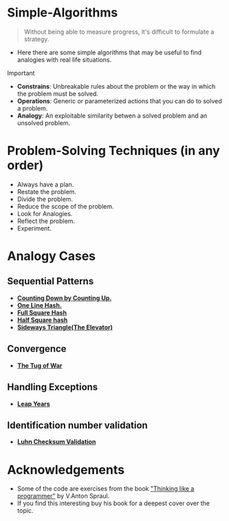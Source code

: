 # Simple-Algorithms
>Without being able to measure progress, it's difficult to formulate a strategy.
- Here there are some simple algorithms that may be useful to find analogies with real life situations.
>[!IMPORTANT] 
>- **Constrains**: Unbreakable rules about the problem or the way in which the problem must be solved.
>- **Operations**: Generic or parameterized actions that you can do to solved a problem.
>- **Analogy**: An exploitable similarity betwen a solved problem and an unsolved problem. 

# Problem-Solving Techniques (in any order)
- Always have a plan.
- Restate the problem.
- Divide the problem.
- Reduce the scope of the problem.
- Look for Analogies.
- Reflect the problem.
- Experiment.
# Analogy Cases
## Sequential Patterns
- [**Counting Down by Counting Up.**](https://github.com/b0llull0s/Simple-Algorithms/blob/main/counting_down_by_counting_up.cpp)
- [**One Line Hash.**](https://github.com/b0llull0s/Simple-Algorithms/blob/main/one_line_hash.cpp)
- [**Full Square Hash**](https://github.com/b0llull0s/Simple-Algorithms/blob/main/full_square_hash.cpp)
- [**Half Square hash**](https://github.com/b0llull0s/Simple-Algorithms/blob/main/half_square_hash.cpp)
- [**Sideways Triangle(The Elevator)**](https://github.com/b0llull0s/Simple-Algorithms/blob/main/the_elevator_sideways_triangle.cpp)
## Convergence
- [**The Tug of War**](https://github.com/b0llull0s/Simple-Algorithms/blob/main/the_tug_of_war.cpp)
## Handling Exceptions
- [**Leap Years**](https://github.com/b0llull0s/Simple-Algorithms/blob/main/leap_years.cpp)
## Identification number validation
- [**Luhn Checksum Validation**](https://github.com/b0llull0s/Simple-Algorithms/blob/main/luhn_checksum_validation.cpp)
# Acknowledgements
- Some of the code are exercises from the book ["Thinking like a programmer"](https://nostarch.com/thinklikeaprogrammer) by V.Anton Spraul.
- If you find this interesting buy his book for a deepest cover over the topic.
  
